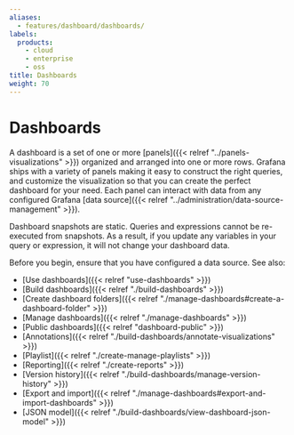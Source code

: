 ```yaml
---
aliases:
  - features/dashboard/dashboards/
labels:
  products:
    - cloud
    - enterprise
    - oss
title: Dashboards
weight: 70
---
```


# Dashboards

A dashboard is a set of one or more [panels]({{< relref "../panels-visualizations" >}}) organized and arranged into one or more rows. Grafana ships with a variety of panels making it easy to construct the right queries, and customize the visualization so that you can create the perfect dashboard for your need. Each panel can interact with data from any configured Grafana [data source]({{< relref "../administration/data-source-management" >}}).

Dashboard snapshots are static. Queries and expressions cannot be re-executed from snapshots. As a result, if you update any variables in your query or expression, it will not change your dashboard data.

Before you begin, ensure that you have configured a data source. See also:

- [Use dashboards]({{< relref "use-dashboards" >}})
- [Build dashboards]({{< relref "./build-dashboards" >}})
- [Create dashboard folders]({{< relref "./manage-dashboards#create-a-dashboard-folder" >}})
- [Manage dashboards]({{< relref "./manage-dashboards" >}})
- [Public dashboards]({{< relref "dashboard-public" >}})
- [Annotations]({{< relref "./build-dashboards/annotate-visualizations" >}})
- [Playlist]({{< relref "./create-manage-playlists" >}})
- [Reporting]({{< relref "./create-reports" >}})
- [Version history]({{< relref "./build-dashboards/manage-version-history" >}})
- [Export and import]({{< relref "./manage-dashboards#export-and-import-dashboards" >}})
- [JSON model]({{< relref "./build-dashboards/view-dashboard-json-model" >}})
